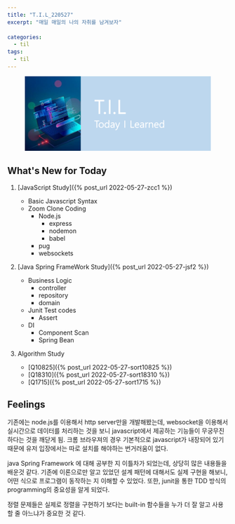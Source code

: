 ```yaml
---
title: "T.I.L_220527"
excerpt: "매일 매일의 나의 자취를 남겨보자"

categories:
  - til
tags:
  - til
---
```

<figure>
    <img src="/assets/images/til_image.png">
</figure>

## What's New for Today
1. [JavaScript Study]({% post_url 2022-05-27-zcc1 %})
    - Basic Javascript Syntax
    - Zoom Clone Coding
        - Node.js
            - express
            - nodemon
            - babel
        - pug
        - websockets

2. [Java Spring FrameWork Study]({% post_url 2022-05-27-jsf2 %})
    - Business Logic
      - controller
      - repository
      - domain
    - Junit Test codes
      - Assert
    - DI
      - Component Scan
      - Spring Bean

3. Algorithm Study
    - [Q10825]({% post_url 2022-05-27-sort10825 %})
    - [Q18310]({% post_url 2022-05-27-sort18310 %})
    - [Q1715]({% post_url 2022-05-27-sort1715 %})


## Feelings
기존에는 node.js를 이용해서 http server만을 개발해봤는데, websocket을 이용해서 실시간으로 데이터를 처리하는 것을 보니 javascript에서 제공하는 기능들이 무궁무진 하다는 것을 깨닫게 됨. 크롬 브라우져의 경우 기본적으로 javascript가 내장되어 있기 때문에 유저 입장에서는 따로 설치를 해야하는 번거러움이 없다.

java Spring Framework 에 대해 공부한 지 이틀차가 되었는데, 상당히 많은 내용들을 배운것 같다. 기존에 이론으로만 알고 있었던 설계 패턴에 대해서도 실제 구현을 해보니, 어떤 식으로 프로그램이 동작하는 지 이해할 수 있었다. 또한, junit을 통한 TDD 방식의 programming의 중요성을 알게 되었다.

정렬 문제들은 실제로 정렬을 구현하기 보다는 built-in 함수들을 누가 더 잘 알고 사용할 줄 아느냐가 중요한 것 같다.


